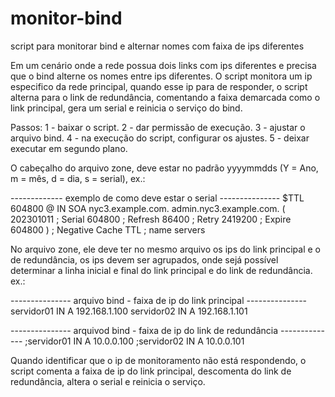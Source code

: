 # monitor-bind
script para monitorar bind e alternar nomes com faixa de ips diferentes

Em um cenário onde a rede possua dois links com ips diferentes e precisa que o bind alterne os nomes entre ips diferentes. O script monitora um ip especifico da rede principal, quando esse ip para de responder, o script alterna para o link de redundância, comentando a faixa demarcada como o link principal, gera um serial e reinicia o serviço do bind.

Passos:
1 - baixar o script.
2 - dar permissão de execução.
3 - ajustar o arquivo bind.
4 - na execução do script, configurar os ajustes.
5 - deixar executar em segundo plano.

O cabeçalho do arquivo zone, deve estar no padrão yyyymmdds (Y = Ano, m = mês, d = dia, s = serial), ex.:

------------- exemplo de como deve estar o serial ---------------
$TTL    604800
@       IN      SOA     nyc3.example.com. admin.nyc3.example.com. (
                         202301011      ; Serial
                         604800         ; Refresh
                          86400         ; Retry
                        2419200         ; Expire
                         604800 )       ; Negative Cache TTL
; name servers


No arquivo zone, ele deve ter no mesmo arquivo os ips do link principal e o de redundância, os ips devem ser agrupados, onde sejá possível determinar a linha inicial e final do link principal e do link de redundância. ex.:

--------------- arquivo bind - faixa de ip do link principal ---------------
servidor01		  IN	A	  192.168.1.100 
servidor02			IN	A		192.168.1.101

--------------- arquivod bind - faixa de ip do link de redundância --------------
;servidor01		  IN	A	  10.0.0.100 
;servidor02			IN	A		10.0.0.101 

Quando identificar que o ip de monitoramento não está respondendo, o script comenta a faixa de ip do link principal, descomenta do link de redundância, altera o serial e reinicia o serviço.
